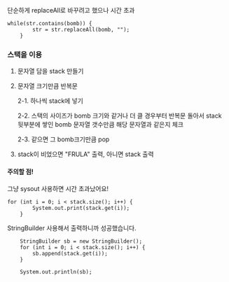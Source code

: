 단순하게 replaceAll로 바꾸려고 했으나 시간 초과
   
    while(str.contains(bomb)) {
			str = str.replaceAll(bomb, "");	
		}

### 스택을 이용

1. 문자열 담을 stack 만들기

2. 문자열 크기만큼 반복문

   2-1. 하나씩 stack에 넣기

   2-2. 스택의 사이즈가 bomb 크기와 같거나 더 클 경우부터 반복문 돌아서 stack 뒷부분에 쌓인 bomb 문자열 갯수만큼 해당 문자열과 같은지 체크

   2-3. 같으면 그 bomb크기만큼 pop

3. stack이 비었으면 "FRULA" 출력, 아니면 stack 출력

#### 주의할 점!
그냥 sysout 사용하면 시간 초과났어요!

    for (int i = 0; i < stack.size(); i++) {
			System.out.print(stack.get(i));
		}

StringBuilder 사용해서 출력하니까 성공했습니다.

		StringBuilder sb = new StringBuilder();
		for (int i = 0; i < stack.size(); i++) {
			sb.append(stack.get(i));
		}
		
		System.out.println(sb);
